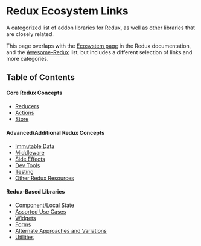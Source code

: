 # Redux Ecosystem Links
A categorized list of addon libraries for Redux, as well as other libraries that are closely related.

This page overlaps with the [Ecosystem page](http://redux.js.org/docs/introduction/Ecosystem.html) in the Redux documentation, and the [Awesome-Redux](https://github.com/xgrommx/awesome-redux) list, but includes a different selection of links and more categories.


## Table of Contents

#### Core Redux Concepts

- [Reducers](reducers.md)
- [Actions](actions.md)
- [Store](store.md)

#### Advanced/Additional Redux Concepts

- [Immutable Data](immutable-data.md)
- [Middleware](middleware.md)
- [Side Effects](side-effects.md)
- [Dev Tools](devtools.md)
- [Testing](testing.md)
- [Other Redux Resources](other-resources.md)

#### Redux-Based Libraries

- [Component/Local State](component-state.md)
- [Assorted Use Cases](use-cases.md)
- [Widgets](widgets.md)
- [Forms](forms.md)
- [Alternate Approaches and Variations](variations.md)
- [Utilities](utilities.md)

